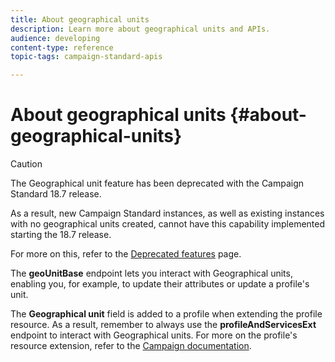 ```yaml
---
title: About geographical units
description: Learn more about geographical units and APIs.
audience: developing
content-type: reference
topic-tags: campaign-standard-apis

---
```


# About geographical units {#about-geographical-units}

>[!CAUTION]
>
>The Geographical unit feature has been deprecated with the Campaign Standard 18.7 release.
>
>As a result, new Campaign Standard instances, as well as existing instances with no geographical units created, cannot have this capability implemented starting the 18.7 release.
>
>For more on this, refer to the <a href="https://experienceleague.adobe.com/docs/campaign-standard/using/release-notes/deprecated-features.html">Deprecated features</a> page.

The **geoUnitBase** endpoint lets you interact with Geographical units, enabling you, for example, to update their attributes or update a profile's unit.

The **Geographical unit** field is added to a profile when extending the profile resource. As a result, remember to always use the **profileAndServicesExt** endpoint to interact with Geographical units. For more on the profile's resource extension, refer to the [Campaign documentation](https://helpx.adobe.com/campaign/standard/administration/using/organizational-units.html#partitioning-profiles).
